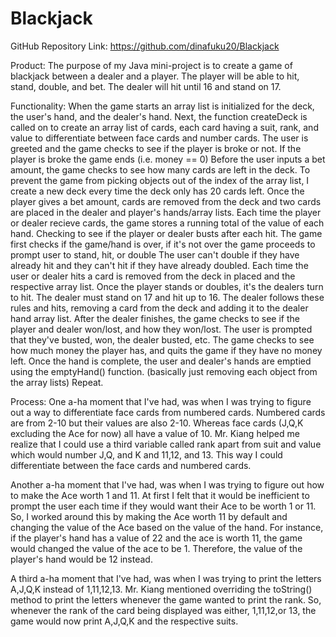 # Blackjack
GitHub Repository Link: https://github.com/dinafuku20/Blackjack

Product:
The purpose of my Java mini-project is to create a game of blackjack between a dealer and a player. 
The player will be able to hit, stand, double, and bet.
The dealer will hit until 16 and stand on 17.

Functionality:
When the game starts an array list is initialized for the deck, the user's hand, and the dealer's hand. 
Next, the function createDeck is called on to create an array list of cards, each card having a suit, rank, and value to differentiate between face cards and number cards.
The user is greeted and the game checks to see if the player is broke or not. If the player is broke the game ends (i.e. money == 0)
Before the user inputs a bet amount, the game checks to see how many cards are left in the deck. To prevent the game from picking objects out of the index of the array list, I create a new deck every time the deck only has 20 cards left.
Once the player gives a bet amount, cards are removed from the deck and two cards are placed in the dealer and player's hands/array lists.
Each time the player or dealer recieve cards, the game stores a running total of the value of each hand. Checking to see if the player or dealer busts after each hit.
The game first checks if the game/hand is over, if it's not over the game proceeds to prompt user to stand, hit, or double
The user can't double if they have already hit and they can't hit if they have already doubled.
Each time the user or dealer hits a card is removed from the deck in placed and the respective array list.
Once the player stands or doubles, it's the dealers turn to hit.
The dealer must stand on 17 and hit up to 16.
The dealer follows these rules and hits, removing a card from the deck and adding it to the dealer hand array list.
After the dealer finishes, the game checks to see if the player and dealer won/lost, and how they won/lost.
The user is prompted that they've busted, won, the dealer busted, etc.
The game checks to see how much money the player has, and quits the game if they have no money left.
Once the hand is complete, the user and dealer's hands are emptied using the emptyHand() function. (basically just removing each object from the array lists)
Repeat.

Process:
One a-ha moment that I've had, was when I was trying to figure out a way to differentiate face cards from numbered cards.
Numbered cards are from 2-10 but their values are also 2-10. Whereas face cards (J,Q,K excluding the Ace for now) all have a value of 10.
Mr. Kiang helped me realize that I could use a third variable called rank apart from suit and value which would number J,Q, and K and 11,12, and 13.
This way I could differentiate between the face cards and numbered cards.

Another a-ha moment that I've had, was when I was trying to figure out how to make the Ace worth 1 and 11. 
At first I felt that it would be inefficient to prompt the user each time if they would want their Ace to be worth 1 or 11.
So, I worked around this by making the Ace worth 11 by default and changing the value of the Ace based on the value of the hand.
For instance, if the player's hand has a value of 22 and the ace is worth 11, the game would changed the value of the ace to be 1. Therefore, the value of the player's hand would be 12 instead.

A third a-ha moment that I've had, was when I was trying to print the letters A,J,Q,K instead of 1,11,12,13.
Mr. Kiang mentioned overriding the toString() method to print the letters whenever the game wanted to print the rank.
So, whenever the rank of the card being displayed was either, 1,11,12,or 13, the game would now print A,J,Q,K and the respective suits.

